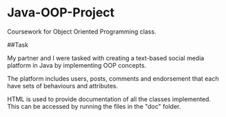 # Java-OOP-Project

Coursework for Object Oriented Programming class. 


##Task

My partner and I were tasked with creating a text-based social media platform in Java by implementing OOP concepts. 

The platform includes users, posts, comments and endorsement that each have sets of behaviours and attributes. 

HTML is used to provide documentation of all the classes implemented. This can be accessed by running the files in the "doc" folder. 
